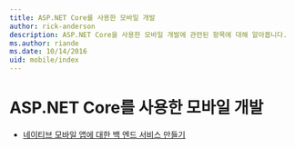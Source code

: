 ```yaml
---
title: ASP.NET Core를 사용한 모바일 개발
author: rick-anderson
description: ASP.NET Core을 사용한 모바일 개발에 관련된 항목에 대해 알아봅니다.
ms.author: riande
ms.date: 10/14/2016
uid: mobile/index
---
```

# <a name="mobile-development-with-aspnet-core"></a>ASP.NET Core를 사용한 모바일 개발

*   [네이티브 모바일 앱에 대한 백 엔드 서비스 만들기](native-mobile-backend.md)
